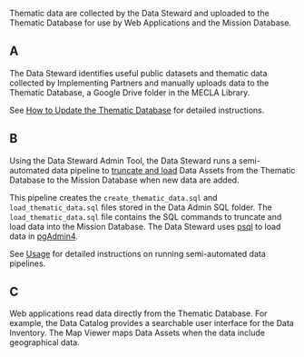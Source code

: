 Thematic data are collected by the Data Steward and uploaded to the Thematic Database for use by Web Applications and the Mission Database.

## A
The Data Steward identifies useful public datasets and thematic data collected by Implementing Partners and manually uploads data to the Thematic Database, a Google Drive folder in the MECLA Library.

See [How to Update the Thematic Database](../../../usage/update-thematic-db.md) for detailed instructions.

## B
Using the Data Steward Admin Tool, the Data Steward runs a semi-automated data pipeline to [truncate and load](../../../knowledge/base/truncate-load.md) Data Assets from the Thematic Database to the Mission Database when new data are added.

This pipeline creates the `create_thematic_data.sql` and `load_thematic_data.sql` files stored in the Data Admin SQL folder. The `load_thematic_data.sql` file contains the SQL commands to truncate and load data into the Mission Database. The Data Steward uses [psql](../../../knowledge/base/psql.md) to load data in [pgAdmin4](../../../knowledge/base/pgAdmin.md).

See [Usage](../../../usage/index.md) for detailed instructions on running semi-automated data pipelines. 

## C
Web applications read data directly from the Thematic Database. For example, the Data Catalog provides a searchable user interface for the Data Inventory. The Map Viewer maps Data Assets when the data include geographical data.
